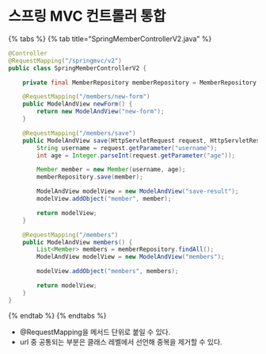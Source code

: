 # 스프링 MVC 컨트롤러 통합

{% tabs %} {% tab title="SpringMemberControllerV2.java" %}

```java
@Controller
@RequestMapping("/springmvc/v2")
public class SpringMemberControllerV2 {

    private final MemberRepository memberRepository = MemberRepository.getInstance();

    @RequestMapping("/members/new-form")
    public ModelAndView newForm() {
        return new ModelAndView("new-form");
    }

    @RequestMapping("/members/save")
    public ModelAndView save(HttpServletRequest request, HttpServletResponse response) {
        String username = request.getParameter("username");
        int age = Integer.parseInt(request.getParameter("age"));

        Member member = new Member(username, age);
        memberRepository.save(member);

        ModelAndView modelView = new ModelAndView("save-result");
        modelView.addObject("member", member);

        return modelView;
    }

    @RequestMapping("/members")
    public ModelAndView members() {
        List<Member> members = memberRepository.findAll();
        ModelAndView modelView = new ModelAndView("members");

        modelView.addObject("members", members);

        return modelView;
    }
}
```

{% endtab %} {% endtabs %}

- @RequestMapping을 메서드 단위로 붙일 수 있다.
- url 중 공통되는 부분은 클래스 레벨에서 선언해 중복을 제거할 수 있다.